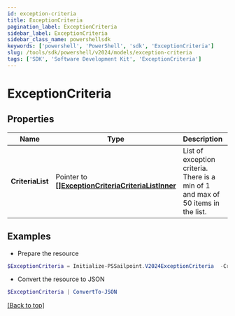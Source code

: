 ```yaml
---
id: exception-criteria
title: ExceptionCriteria
pagination_label: ExceptionCriteria
sidebar_label: ExceptionCriteria
sidebar_class_name: powershellsdk
keywords: ['powershell', 'PowerShell', 'sdk', 'ExceptionCriteria'] 
slug: /tools/sdk/powershell/v2024/models/exception-criteria
tags: ['SDK', 'Software Development Kit', 'ExceptionCriteria']
---
```



# ExceptionCriteria

## Properties

Name | Type | Description | Notes
------------ | ------------- | ------------- | -------------
**CriteriaList** |  Pointer to [**[]ExceptionCriteriaCriteriaListInner**](exception-criteria-criteria-list-inner) | List of exception criteria. There is a min of 1 and max of 50 items in the list. | [optional] 

## Examples

- Prepare the resource
```powershell
$ExceptionCriteria = Initialize-PSSailpoint.V2024ExceptionCriteria  -CriteriaList [{type&#x3D;ENTITLEMENT, id&#x3D;2c9180866166b5b0016167c32ef31a66, existing&#x3D;true}, {type&#x3D;ENTITLEMENT, id&#x3D;2c9180866166b5b0016167c32ef31a67, existing&#x3D;false}]
```

- Convert the resource to JSON
```powershell
$ExceptionCriteria | ConvertTo-JSON
```


[[Back to top]](#) 

